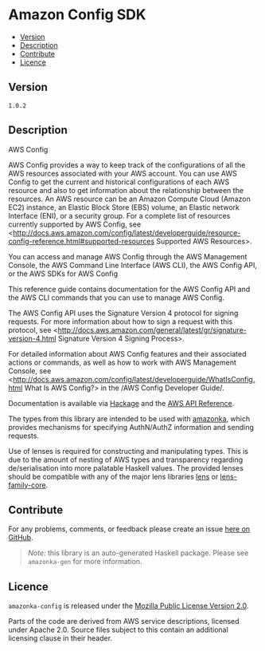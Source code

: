 # Amazon Config SDK

* [Version](#version)
* [Description](#description)
* [Contribute](#contribute)
* [Licence](#licence)


## Version

`1.0.2`


## Description

AWS Config

AWS Config provides a way to keep track of the configurations of all the
AWS resources associated with your AWS account. You can use AWS Config
to get the current and historical configurations of each AWS resource
and also to get information about the relationship between the
resources. An AWS resource can be an Amazon Compute Cloud (Amazon EC2)
instance, an Elastic Block Store (EBS) volume, an Elastic network
Interface (ENI), or a security group. For a complete list of resources
currently supported by AWS Config, see
<http://docs.aws.amazon.com/config/latest/developerguide/resource-config-reference.html#supported-resources Supported AWS Resources>.

You can access and manage AWS Config through the AWS Management Console,
the AWS Command Line Interface (AWS CLI), the AWS Config API, or the AWS
SDKs for AWS Config

This reference guide contains documentation for the AWS Config API and
the AWS CLI commands that you can use to manage AWS Config.

The AWS Config API uses the Signature Version 4 protocol for signing
requests. For more information about how to sign a request with this
protocol, see
<http://docs.aws.amazon.com/general/latest/gr/signature-version-4.html Signature Version 4 Signing Process>.

For detailed information about AWS Config features and their associated
actions or commands, as well as how to work with AWS Management Console,
see
<http://docs.aws.amazon.com/config/latest/developerguide/WhatIsConfig.html What Is AWS Config?>
in the /AWS Config Developer Guide/.

Documentation is available via [Hackage](http://hackage.haskell.org/package/amazonka-config)
and the [AWS API Reference](http://docs.aws.amazon.com/config/latest/APIReference/Welcome.html).

The types from this library are intended to be used with [amazonka](http://hackage.haskell.org/package/amazonka),
which provides mechanisms for specifying AuthN/AuthZ information and sending requests.

Use of lenses is required for constructing and manipulating types.
This is due to the amount of nesting of AWS types and transparency regarding
de/serialisation into more palatable Haskell values.
The provided lenses should be compatible with any of the major lens libraries
[lens](http://hackage.haskell.org/package/lens) or [lens-family-core](http://hackage.haskell.org/package/lens-family-core).

## Contribute

For any problems, comments, or feedback please create an issue [here on GitHub](https://github.com/brendanhay/amazonka/issues).

> _Note:_ this library is an auto-generated Haskell package. Please see `amazonka-gen` for more information.


## Licence

`amazonka-config` is released under the [Mozilla Public License Version 2.0](http://www.mozilla.org/MPL/).

Parts of the code are derived from AWS service descriptions, licensed under Apache 2.0.
Source files subject to this contain an additional licensing clause in their header.

